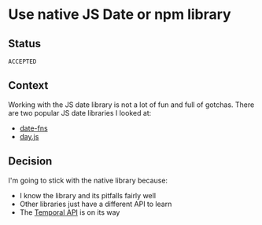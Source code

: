 # Use native JS Date or npm library

## Status

`ACCEPTED`

## Context

Working with the JS date library is not a lot of fun and full of gotchas. There are two popular JS date libraries I looked at:

- [date-fns](https://date-fns.org)
- [day.js](https://github.com/iamkun/dayjs)

## Decision

I'm going to stick with the native library because:

- I know the library and its pitfalls fairly well
- Other libraries just have a different API to learn
- The [Temporal API](https://tc39.es/proposal-temporal/docs/) is on its way
